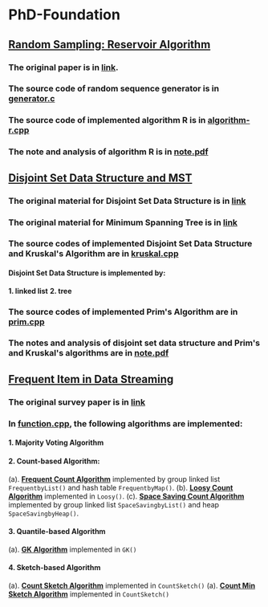 # PhD-Foundation

## [Random Sampling: Reservoir Algorithm](PhD-Foundation/reservoir-random-sampling/)

### The original paper is in [link](https://www.cs.umd.edu/~samir/498/vitter.pdf).

### The source code of random sequence generator is in [generator.c](PhD-Foundation/reservoir-random-sampling/generator.c)

### The source code of implemented **algorithm R** is in [algorithm-r.cpp](PhD-Foundation/reservoir-random-sampling/algorithm-r.cpp)

### The note and analysis of algorithm R is in [note.pdf](PhD-Foundation/reservoir-random-sampling/Reservoir_Random_Sampling.pdf)

## [Disjoint Set Data Structure and MST](PhD-Foundation/minimum-spanning-tree/)

### The original material for Disjoint Set Data Structure is in [link](https://ocw.mit.edu/courses/electrical-engineering-and-computer-science/6-046j-design-and-analysis-of-algorithms-spring-2012/lecture-notes/MIT6_046JS12_lec16.pdf)

### The original material for Minimum Spanning Tree is in [link](https://ocw.mit.edu/courses/electrical-engineering-and-computer-science/6-046j-design-and-analysis-of-algorithms-spring-2012/lecture-notes/MIT6_046JS12_lec04.pdf)

### The source codes of implemented **Disjoint Set Data Structure** and **Kruskal's Algorithm** are in [kruskal.cpp](PhD-Foundation/minimum-spanning-tree/kruskal.cpp)

#### Disjoint Set Data Structure is implemented by:
  **1. linked list**
  **2. tree**

### The source codes of implemented **Prim's Algorithm** are in [prim.cpp](PhD-Foundation/minimum-spanning-tree/prim.cpp)

### The notes and analysis of disjoint set data structure and Prim's and Kruskal's algorithms are in [note.pdf](PhD-Foundation/minimum-spanning-tree/Minimum_Spanning_Tree.pdf)

## [Frequent Item in Data Streaming](PhD-Foundation/frequent-item-in-stream/)

### The original survey paper is in [link](http://delivery.acm.org/10.1145/1460000/1454225/p1530-cormode.pdf?ip=137.132.216.137&id=1454225&acc=ACTIVE%20SERVICE&key=FF6731C4D3E3CFFF%2EBB5EB8D2067C1662%2E4D4702B0C3E38B35%2E4D4702B0C3E38B35&__acm__=1564969963_b64b1e518a3ff38bb9e3408fcbe4e199)

### In [function.cpp](PhD-Foundation/frequent-item-in-stream/function.cpp), the following algorithms are implemented:

#### 1. Majority Voting Algorithm

#### 2. Count-based Algorithm:

(a). **[Frequent Count Algorithm](PhD-Foundation/frequent-item-in-stream/paper/frequent)** implemented by group linked list `FrequentbyList()` and hash table `FrequentbyMap()`.
(b). **[Loosy Count Algorithm](PhD-Foundation/frequent-item-in-stream/paper/loosy)** implemented in `Loosy()`.
(c). **[Space Saving Count Algorithm](PhD-Foundation/frequent-item-in-stream/paper/spacesaving)** implemented by group linked list `SpaceSavingbyList()` and heap `SpaceSavingbyHeap()`.

#### 3. Quantile-based Algorithm
(a). **[GK Algorithm](PhD-Foundation/frequent-item-in-stream/paper/gk)** implemented in `GK()`

#### 4. Sketch-based Algorithm
(a). **[Count Sketch Algorithm](PhD-Foundation/frequent-item-in-stream/paper/countsketch)** implemented in `CountSketch()`
(a). **[Count Min Sketch Algorithm](PhD-Foundation/frequent-item-in-stream/paper/countminsketch)** implemented in `CountSketch()`




